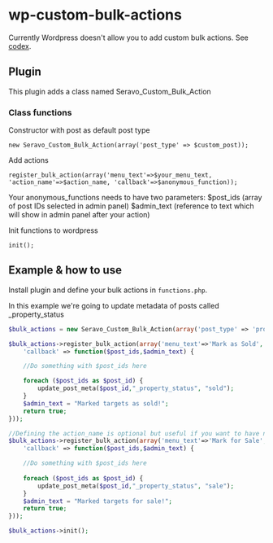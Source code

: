 wp-custom-bulk-actions
======================
Currently Wordpress doesn't allow you to add custom bulk actions. See [codex](http://codex.wordpress.org/Plugin_API/Filter_Reference/bulk_actions).

## Plugin

This plugin adds a class named Seravo_Custom_Bulk_Action

### Class functions

Constructor with post as default post type

	new Seravo_Custom_Bulk_Action(array('post_type' => $custom_post));

Add actions

	register_bulk_action(array('menu_text'=>$your_menu_text, 'action_name'=>$action_name, 'callback'=>$anonymous_function));

Your anonymous_functions needs to have two parameters:
	$post_ids (array of post IDs selected in admin panel)
	$admin_text (reference to text which will show in admin panel after your action)

Init functions to wordpress

	init();

## Example & how to use
Install plugin and define your bulk actions in `functions.php`.

In this example we're going to update metadata of posts called _property_status
```php
$bulk_actions = new Seravo_Custom_Bulk_Action(array('post_type' => 'property'));

$bulk_actions->register_bulk_action(array('menu_text'=>'Mark as Sold',
	'callback' => function($post_ids,$admin_text) {

	//Do something with $post_ids here

	foreach ($post_ids as $post_id) {
		update_post_meta($post_id,"_property_status", "sold");
	}
	$admin_text = "Marked targets as sold!";
	return true;
}));

//Defining the action_name is optional but useful if you want to have non-ascii chars in menu_text
$bulk_actions->register_bulk_action(array('menu_text'=>'Mark for Sale', 'action_name'=>'for_sale',
	'callback' => function($post_ids,$admin_text) {

	//Do something with $post_ids here
	
	foreach ($post_ids as $post_id) {
		update_post_meta($post_id,"_property_status", "sale");
	}
	$admin_text = "Marked targets for sale!";
	return true;
}));

$bulk_actions->init();
```